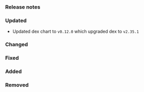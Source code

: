 ### Release notes

### Updated

- Updated dex chart to `v0.12.0` which upgraded dex to `v2.35.1`

### Changed

### Fixed

### Added

### Removed
